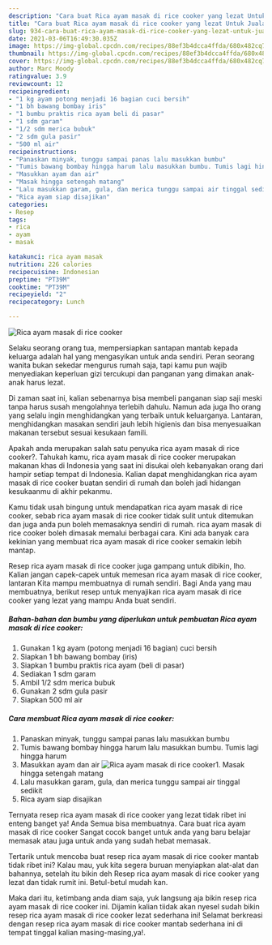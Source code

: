 ```yaml
---
description: "Cara buat Rica ayam masak di rice cooker yang lezat Untuk Jualan"
title: "Cara buat Rica ayam masak di rice cooker yang lezat Untuk Jualan"
slug: 934-cara-buat-rica-ayam-masak-di-rice-cooker-yang-lezat-untuk-jualan
date: 2021-03-06T16:49:30.035Z
image: https://img-global.cpcdn.com/recipes/88ef3b4dcca4ffda/680x482cq70/rica-ayam-masak-di-rice-cooker-foto-resep-utama.jpg
thumbnail: https://img-global.cpcdn.com/recipes/88ef3b4dcca4ffda/680x482cq70/rica-ayam-masak-di-rice-cooker-foto-resep-utama.jpg
cover: https://img-global.cpcdn.com/recipes/88ef3b4dcca4ffda/680x482cq70/rica-ayam-masak-di-rice-cooker-foto-resep-utama.jpg
author: Marc Moody
ratingvalue: 3.9
reviewcount: 12
recipeingredient:
- "1 kg ayam potong menjadi 16 bagian cuci bersih"
- "1 bh bawang bombay iris"
- "1 bumbu praktis rica ayam beli di pasar"
- "1 sdm garam"
- "1/2 sdm merica bubuk"
- "2 sdm gula pasir"
- "500 ml air"
recipeinstructions:
- "Panaskan minyak, tunggu sampai panas lalu masukkan bumbu"
- "Tumis bawang bombay hingga harum lalu masukkan bumbu. Tumis lagi hingga harum"
- "Masukkan ayam dan air"
- "Masak hingga setengah matang"
- "Lalu masukkan garam, gula, dan merica tunggu sampai air tinggal sedikit"
- "Rica ayam siap disajikan"
categories:
- Resep
tags:
- rica
- ayam
- masak

katakunci: rica ayam masak 
nutrition: 226 calories
recipecuisine: Indonesian
preptime: "PT39M"
cooktime: "PT39M"
recipeyield: "2"
recipecategory: Lunch

---
```



![Rica ayam masak di rice cooker](https://img-global.cpcdn.com/recipes/88ef3b4dcca4ffda/680x482cq70/rica-ayam-masak-di-rice-cooker-foto-resep-utama.jpg)

Selaku seorang orang tua, mempersiapkan santapan mantab kepada keluarga adalah hal yang mengasyikan untuk anda sendiri. Peran seorang  wanita bukan sekedar mengurus rumah saja, tapi kamu pun wajib menyediakan keperluan gizi tercukupi dan panganan yang dimakan anak-anak harus lezat.

Di zaman  saat ini, kalian sebenarnya bisa membeli panganan siap saji meski tanpa harus susah mengolahnya terlebih dahulu. Namun ada juga lho orang yang selalu ingin menghidangkan yang terbaik untuk keluarganya. Lantaran, menghidangkan masakan sendiri jauh lebih higienis dan bisa menyesuaikan makanan tersebut sesuai kesukaan famili. 



Apakah anda merupakan salah satu penyuka rica ayam masak di rice cooker?. Tahukah kamu, rica ayam masak di rice cooker merupakan makanan khas di Indonesia yang saat ini disukai oleh kebanyakan orang dari hampir setiap tempat di Indonesia. Kalian dapat menghidangkan rica ayam masak di rice cooker buatan sendiri di rumah dan boleh jadi hidangan kesukaanmu di akhir pekanmu.

Kamu tidak usah bingung untuk mendapatkan rica ayam masak di rice cooker, sebab rica ayam masak di rice cooker tidak sulit untuk ditemukan dan juga anda pun boleh memasaknya sendiri di rumah. rica ayam masak di rice cooker boleh dimasak memalui berbagai cara. Kini ada banyak cara kekinian yang membuat rica ayam masak di rice cooker semakin lebih mantap.

Resep rica ayam masak di rice cooker juga gampang untuk dibikin, lho. Kalian jangan capek-capek untuk memesan rica ayam masak di rice cooker, lantaran Kita mampu membuatnya di rumah sendiri. Bagi Anda yang mau membuatnya, berikut resep untuk menyajikan rica ayam masak di rice cooker yang lezat yang mampu Anda buat sendiri.

<!--inarticleads1-->

##### Bahan-bahan dan bumbu yang diperlukan untuk pembuatan Rica ayam masak di rice cooker:

1. Gunakan 1 kg ayam (potong menjadi 16 bagian) cuci bersih
1. Siapkan 1 bh bawang bombay (iris)
1. Siapkan 1 bumbu praktis rica ayam (beli di pasar)
1. Sediakan 1 sdm garam
1. Ambil 1/2 sdm merica bubuk
1. Gunakan 2 sdm gula pasir
1. Siapkan 500 ml air




<!--inarticleads2-->

##### Cara membuat Rica ayam masak di rice cooker:

1. Panaskan minyak, tunggu sampai panas lalu masukkan bumbu
1. Tumis bawang bombay hingga harum lalu masukkan bumbu. Tumis lagi hingga harum
1. Masukkan ayam dan air
<img src="https://img-global.cpcdn.com/steps/563c7142189ae14c/160x128cq70/rica-ayam-masak-di-rice-cooker-langkah-memasak-3-foto.jpg" alt="Rica ayam masak di rice cooker">1. Masak hingga setengah matang
1. Lalu masukkan garam, gula, dan merica tunggu sampai air tinggal sedikit
1. Rica ayam siap disajikan




Ternyata resep rica ayam masak di rice cooker yang lezat tidak ribet ini enteng banget ya! Anda Semua bisa membuatnya. Cara buat rica ayam masak di rice cooker Sangat cocok banget untuk anda yang baru belajar memasak atau juga untuk anda yang sudah hebat memasak.

Tertarik untuk mencoba buat resep rica ayam masak di rice cooker mantab tidak ribet ini? Kalau mau, yuk kita segera buruan menyiapkan alat-alat dan bahannya, setelah itu bikin deh Resep rica ayam masak di rice cooker yang lezat dan tidak rumit ini. Betul-betul mudah kan. 

Maka dari itu, ketimbang anda diam saja, yuk langsung aja bikin resep rica ayam masak di rice cooker ini. Dijamin kalian tiidak akan nyesel sudah bikin resep rica ayam masak di rice cooker lezat sederhana ini! Selamat berkreasi dengan resep rica ayam masak di rice cooker mantab sederhana ini di tempat tinggal kalian masing-masing,ya!.

